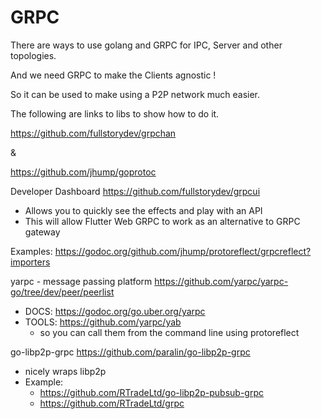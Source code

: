 # GRPC

There are ways to use golang and GRPC for IPC, Server and other topologies.

And we need GRPC to make the Clients agnostic !

So it can be used to make using a P2P network much easier.

The following are links to libs to show how to do it.


https://github.com/fullstorydev/grpchan

&

https://github.com/jhump/goprotoc

Developer Dashboard
https://github.com/fullstorydev/grpcui
- Allows you to quickly see the effects and play with an API
- This will allow Flutter Web GRPC to work as an alternative to GRPC gateway

Examples: https://godoc.org/github.com/jhump/protoreflect/grpcreflect?importers

yarpc - message passing platform
https://github.com/yarpc/yarpc-go/tree/dev/peer/peerlist
- DOCS: https://godoc.org/go.uber.org/yarpc
- TOOLS: https://github.com/yarpc/yab
	- so you can call them from the command line using protoreflect

go-libp2p-grpc
https://github.com/paralin/go-libp2p-grpc
- nicely wraps libp2p
- Example:
	- https://github.com/RTradeLtd/go-libp2p-pubsub-grpc
	- https://github.com/RTradeLtd/grpc
